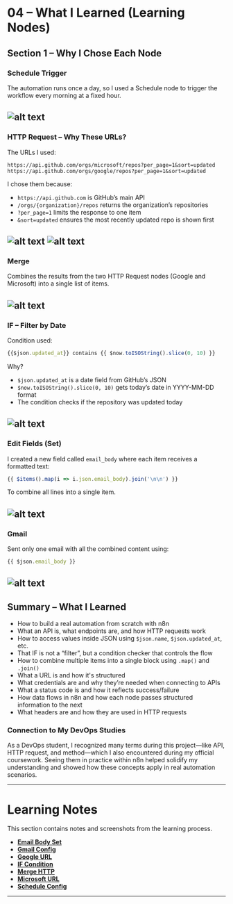# 04 – What I Learned (Learning Nodes)

##  Section 1 – Why I Chose Each Node

### Schedule Trigger
The automation runs once a day, so I used a Schedule node to trigger the workflow every morning at a fixed hour.

![alt text](../images/schedule.conig.png)
---

### HTTP Request – Why These URLs?
The URLs I used:
```
https://api.github.com/orgs/microsoft/repos?per_page=1&sort=updated
https://api.github.com/orgs/google/repos?per_page=1&sort=updated
```

I chose them because:
- `https://api.github.com` is GitHub’s main API
- `/orgs/{organization}/repos` returns the organization’s repositories
- `?per_page=1` limits the response to one item
- `&sort=updated` ensures the most recently updated repo is shown first

![alt text](../images/microsoft.url.png)
![alt text](../images/google.url.png)
---

### Merge
Combines the results from the two HTTP Request nodes (Google and Microsoft) into a single list of items.

![alt text](../images/merge.http.png)
---

### IF – Filter by Date

Condition used:
```js
{{$json.updated_at}} contains {{ $now.toISOString().slice(0, 10) }}
```

Why?
- `$json.updated_at` is a date field from GitHub’s JSON
- `$now.toISOString().slice(0, 10)` gets today’s date in YYYY-MM-DD format
- The condition checks if the repository was updated today

![alt text](../images/if.condition.png)
---

### Edit Fields (Set)
I created a new field called `email_body` where each item receives a formatted text:
```js
{{ $items().map(i => i.json.email_body).join('\n\n') }}
```
To combine all lines into a single item.

![alt text](../images/email.body.set.png)
---

### Gmail
Sent only one email with all the combined content using:
```js
{{ $json.email_body }}
```

![alt text](../images/gmail.conig.png)
---

##  Summary – What I Learned

- How to build a real automation from scratch with n8n
- What an API is, what endpoints are, and how HTTP requests work
- How to access values inside JSON using `$json.name`, `$json.updated_at`, etc.
- That IF is not a “filter”, but a condition checker that controls the flow
- How to combine multiple items into a single block using `.map()` and `.join()`
- What a URL is and how it's structured
- What credentials are and why they’re needed when connecting to APIs
- What a status code is and how it reflects success/failure
- How data flows in n8n and how each node passes structured information to the next
- What headers are and how they are used in HTTP requests

###  Connection to My DevOps Studies
As a DevOps student, I recognized many terms during this project—like API, HTTP request, and method—which I also encountered during my official coursework.
Seeing them in practice within n8n helped solidify my understanding and showed how these concepts apply in real automation scenarios.

---

# Learning Notes

This section contains notes and screenshots from the learning process.

- **[Email Body Set](./email.body.set.png)**
- **[Gmail Config](./gmail.conig.png)**
- **[Google URL](./google.url.png)**
- **[IF Condition](./if.condition.png)**
- **[Merge HTTP](./merge.http.png)**
- **[Microsoft URL](./microsoft.url.png)**
- **[Schedule Config](./schedule.conig.png)**

---



